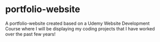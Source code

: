 # portfolio-website
A portfolio-website created based on a Udemy Website Development Course where I will be displaying my coding projects that I have worked over the past few years!
